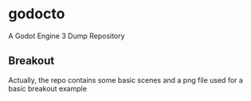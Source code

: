 # godocto
A Godot Engine 3 Dump Repository

## Breakout

Actually, the repo contains some basic scenes and a png file used for a basic breakout example
